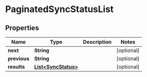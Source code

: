 

# PaginatedSyncStatusList


## Properties

Name | Type | Description | Notes
------------ | ------------- | ------------- | -------------
**next** | **String** |  |  [optional]
**previous** | **String** |  |  [optional]
**results** | [**List&lt;SyncStatus&gt;**](SyncStatus.md) |  |  [optional]



